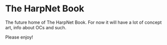 # The HarpNet Book
The future home of The HarpNet Book. For now it will have a lot of concept art, info about OCs and such.

Please enjoy!
